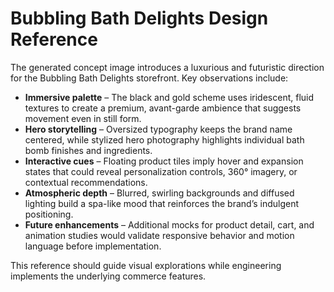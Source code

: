 # Bubbling Bath Delights Design Reference

The generated concept image introduces a luxurious and futuristic direction for the Bubbling Bath Delights storefront. Key observations include:

- **Immersive palette** – The black and gold scheme uses iridescent, fluid textures to create a premium, avant-garde ambience that suggests movement even in still form.
- **Hero storytelling** – Oversized typography keeps the brand name centered, while stylized hero photography highlights individual bath bomb finishes and ingredients.
- **Interactive cues** – Floating product tiles imply hover and expansion states that could reveal personalization controls, 360° imagery, or contextual recommendations.
- **Atmospheric depth** – Blurred, swirling backgrounds and diffused lighting build a spa-like mood that reinforces the brand’s indulgent positioning.
- **Future enhancements** – Additional mocks for product detail, cart, and animation studies would validate responsive behavior and motion language before implementation.

This reference should guide visual explorations while engineering implements the underlying commerce features.
